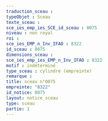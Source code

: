 ```yaml
---
traduction_sceau : 
typeObjet : Sceau
texte_sceau : 
sce_ies_emp_ies_SCE_id_sceau : 0075
niveau : non royal
roi : 
sce_ies_EMP_n_Inv_IFAO : 8322
id_sceau : 0075
dimensions_sceau : 
sce_ies_emp_ies_EMP_n_Inv_IFAO : 8322
motif : indéterminé
type_sceau : cylindre (empreinte)
remarque : 
title: sceau n°0075
empreinte: "8322"
id_notice: 0075
layout: notice_sceau
type: sceau
partie: 1
---
```

